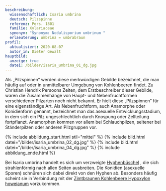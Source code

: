 ```yaml
---
beschreibung:
  wissenschaftlich: Isaria umbrina
  deutsch: Pilzspinne
  referenz: Pers. 1801
  familie: Xylariaceae
  synonym: "Synonym: Nodulisporium umbrinum "
  erlaeuterung: umbrina = umbrabraun
profil:
  aktualisiert: 2020-08-07
  autor_in: Dieter Gewalt
hauptbild:
  anzeige: true
  datei: /bilder/isaria_umbrina_01_dg.jpg
---
```

Als „Pilzspinnen“ werden diese merkwürdigen Gebilde bezeichnet, die man häufig auf oder in unmittelbarer Umgebung von Kohlenbeeren findet. Zu Christian Hendrik Persoons Zeiten, dem Erstbeschreiber dieser Gebilde, waren die Zusammenhänge von Haupt- und Nebenfruchtformen verschiedener Pilzarten noch nicht bekannt. Er hielt diese „Pilzspinnen“ für eine eigenständige Art. Als Nebenfruchtform, auch Anamorphe oder Konidienform genannt, bezeichnet man das asexuelle Entwicklungsstadium, in dem sich ein Pilz ungeschlechtlich durch Knospung oder Zellteilung fortpflanzt. Anamorphen kommen vor allem bei Schlauchpilzen, seltener bei Ständerpilzen oder anderen Pilzgruppen vor. 

{% include abbildung_start.html stil="mittel" %}
{% include bild.html datei="/bilder/isaria_umbrina_02_dg.jpg" %}
{% include bild.html datei="/bilder/isaria_umbrina_04_dg.jpg" %}
{% include abbildung_ende.html %}

Bei Isaria umbrina handelt es sich um verzweigte [Hyphenbüschel](Hyphen "Glossar") , die sich strahlenförmig nach allen Seiten ausbreiten. Die Konidien (asexuelle Sporen) schnüren sich dabei direkt von den Hyphen ab. Besonders häufig scheint sie in Verbindung mit der [Zimtbraunen Kohlenbeere Hypoxylon howeianum](/pilze/hypoxylon-howeanum-zimtbraune-kohlenbeere) vorzukommen.